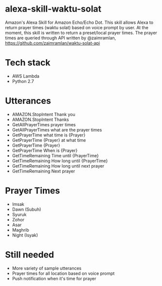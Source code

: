 # alexa-skill-waktu-solat
Amazon's Alexa Skill for Amazon Echo/Echo Dot. This skill allows Alexa to return prayer times (waktu solat) based on voice prompt by user. At the moment, this skill is written to return a preset/local prayer times. The prayer times are queried through API written by @zaimramlan, https://github.com/zaimramlan/waktu-solat-api

# Tech stack
- AWS Lambda
- Python 2.7

# Utterances
- AMAZON.StopIntent Thank you
- AMAZON.StopIntent Thanks
- GetAllPrayerTimes prayer times
- GetAllPrayerTimes what are the prayer times
- GetPrayerTime what time is {Prayer}
- GetPrayerTime {Prayer} at what time
- GetPrayerTime {Prayer}
- GetPrayerTime When is {Prayer}
- GetTimeRemaining Time until {PrayerTime}
- GetTimeRemaining How long until {PrayerTime}
- GetTimeRemaining How long until next prayer
- GetTimeRemaining Next prayer

# Prayer Times
- Imsak
- Dawn (Subuh)
- Syuruk
- Zohor
- Asar
- Maghrib
- Night (Isyak)

# Still needed
- More variety of sample utterances
- Prayer times for all location based on voice prompt
- Push notification when it's time for prayer
